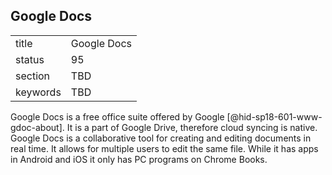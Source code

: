 ## Google Docs


|          |             |
| -------- | ----------- |
| title    | Google Docs |
| status   | 95          |
| section  | TBD         |
| keywords | TBD         |



Google Docs is a free office suite offered by
Google [@hid-sp18-601-www-gdoc-about]. It is a part of Google Drive,
therefore cloud syncing is native. Google Docs is a collaborative tool
for creating and editing documents in real time. It allows for multiple
users to edit the same file. While it has apps in Android and iOS it
only has PC programs on Chrome Books.
